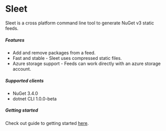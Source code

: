 # Sleet

Sleet is a cross platform command line tool to generate NuGet v3 static feeds.

##### Features
* Add and remove packages from a feed.
* Fast and stable - Sleet uses compressed static files.
* Azure storage support - Feeds can work directly with an azure storage account.

##### Supported clients
* NuGet 3.4.0
* dotnet CLI 1.0.0-beta

##### Getting started
Check out guide to getting started [here](http://emgarten.com/2016/04/25/how-to-host-a-nuget-v3-feed-on-azure-storage/).
